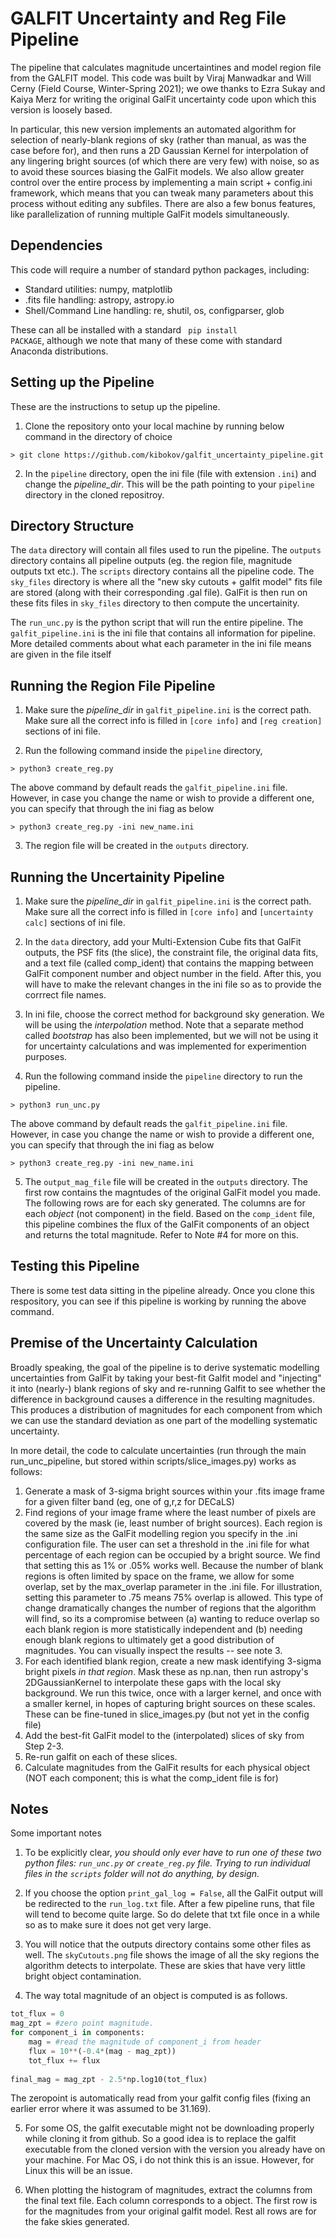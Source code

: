 # GALFIT Uncertainty and Reg File Pipeline

The pipeline that calculates magnitude uncertaintines and model region file from the GALFIT model. This code was built by Viraj Manwadkar and Will Cerny (Field Course, Winter-Spring 2021); we owe thanks to Ezra Sukay and Kaiya Merz for writing the original GalFit uncertainty code upon which this version is loosely based.

In particular, this new version implements an automated algorithm for selection of nearly-blank regions of sky (rather than manual, as was the case before for), and then runs a 2D Gaussian Kernel for interpolation of any lingering bright sources (of which there are very few) with noise, so as to avoid these sources biasing the GalFit models. We also allow greater control over the entire process by implementing a main script + config.ini framework, which means that you can tweak many parameters about this process without editing any subfiles. There are also a few bonus features, like parallelization of running multiple GalFit models simultaneously.

## Dependencies
This code will require a number of standard python packages, including:
* Standard utilities: numpy, matplotlib
* .fits file handling: astropy, astropy.io
* Shell/Command Line handling: re, shutil, os, configparser, glob

These can all be installed with a standard <code> pip install PACKAGE</code>, although we note that many of these come with standard Anaconda distributions.

## Setting up the Pipeline

These are the instructions to setup up the pipeline.

1. Clone the repository onto your local machine by running below command in the directory of choice
```
> git clone https://github.com/kibokov/galfit_uncertainty_pipeline.git
```
2. In the ```pipeline``` directory, open the ini file (file with extension ```.ini```) and change the *pipeline_dir*. This will be the path pointing to your ```pipeline``` directory in the cloned repositroy.
 
## Directory Structure 

The ```data``` directory will contain all files used to run the pipeline. The ```outputs``` directory contains all pipeline outputs (eg. the region file, magnitude outputs txt etc.). The ```scripts``` directory contains all the pipeline code. The ```sky_files``` directory is where all the "new sky cutouts + galfit model" fits file are stored (along with their corresponding .gal file). GalFit is then run on these fits files in ```sky_files``` directory to then compute the uncertainity. 

The ```run_unc.py``` is the python script that will run the entire pipeline. The ```galfit_pipeline.ini``` is the ini file that contains all information for pipeline. More detailed comments about what each parameter in the ini file means are given in the file itself

## Running the Region File Pipeline

1. Make sure the *pipeline_dir* in ```galfit_pipeline.ini```  is the correct path. Make sure all the correct info is filled in ```[core info]``` and ```[reg creation]``` sections of ini file.  

2. Run the following command inside the ```pipeline``` directory,
```
> python3 create_reg.py
```
The above command by default reads the ```galfit_pipeline.ini``` file. However, in case you change the name or wish to provide a different one, you can specify that through the ini fiag as below
```
> python3 create_reg.py -ini new_name.ini
```
3. The region file will be created in the ```outputs``` directory. 


## Running the Uncertainity Pipeline

1. Make sure the *pipeline_dir* in ```galfit_pipeline.ini```  is the correct path. Make sure all the correct info is filled in ```[core info]``` and ```[uncertainty calc]``` sections of ini file.  

2. In the ```data``` directory, add your Multi-Extension Cube fits that GalFit outputs, the PSF fits (the slice), the constraint file, the original data fits, and a text file (called comp_ident) that contains the mapping between GalFit component number and object number in the field. After this, you will have to make the relevant changes in the ini file so as to provide the corrrect file names. 

3. In ini file, choose the correct method for background sky generation. We will be using the *interpolation* method. Note that a separate method called *bootstrap* has also been implemented, but we will not be using it for uncertainty calculations and was implemented for experimention purposes.

4. Run the following command inside the ```pipeline``` directory to run the pipeline.
```
> python3 run_unc.py
```
The above command by default reads the ```galfit_pipeline.ini``` file. However, in case you change the name or wish to provide a different one, you can specify that through the ini fiag as below
```
> python3 create_reg.py -ini new_name.ini
```
5. The ```output_mag_file``` file will be created in the ```outputs``` directory. The first row contains the magntudes of the original GalFit model you made. The following rows are for each sky generated. The columns are for each *object* (not component) in the field. Based on the ```comp_ident``` file, this pipeline combines the flux of the GalFit components of an object and returns the total magnitude. Refer to Note #4 for more on this.

## Testing this Pipeline

There is some test data sitting in the pipeline already. Once you clone this respository, you can see if this pipeline is working by running the above command. 

## Premise of the Uncertainty Calculation

Broadly speaking, the goal of the pipeline is to derive systematic modelling uncertainties from GalFit by taking your best-fit Galfit model and "injecting" it into (nearly-) blank regions of sky and re-running Galfit to see whether the difference in background causes a difference in the resulting magnitudes. This produces a distribution of magnitudes for each component from which we can use the standard deviation as one part of the modelling systematic uncertainty. 

In more detail, the code to calculate uncertainties (run through the main run_unc_pipeline, but stored within scripts/slice_images.py) works as follows:

1. Generate a mask of 3-sigma bright sources within your .fits image frame for a given filter band (eg, one of g,r,z for DECaLS)
2. Find regions of your image frame where the least number of pixels are covered by the mask (ie, least number of bright sources). Each region is the same size as the GalFit modelling region you specify in the .ini configuration file. The user can set a threshold in the .ini file for what percentage of each region can be occupied by a bright source. We find that setting this as 1% or .05% works well.  Because the number of blank regions is often limited by space on the frame, we allow for some overlap, set by the max_overlap parameter in the .ini file. For illustration, setting this parameter to .75 means 75% overlap is allowed. This type of change dramatically changes the number of regions that the algorithm will find, so its a compromise between (a) wanting to reduce overlap so each blank region is more statistically independent and (b) needing enough blank regions to ultimately get a good distribution of magnitudes. You can visually inspect the results -- see note 3.
3. For each identified blank region, create a new mask identifying 3-sigma bright pixels *in that region*. Mask these as np.nan, then run astropy's 2DGaussianKernel to interpolate these gaps with the local sky background. We run this twice, once with a larger kernel, and once with a smaller kernel, in hopes of capturing bright sources on these scales. These can be fine-tuned in slice_images.py  (but not yet in the config file)
4. Add the best-fit GalFit model to the (interpolated) slices of sky from Step 2-3. 
5. Re-run galfit on each of these slices.
6. Calculate magnitudes from the GalFit results for each physical object (NOT each component; this is what the comp_ident file is for)

## Notes

Some important notes 

1. To be explicitly clear, *you should only ever have to run one of these two python files: ```run_unc.py``` or ```create_reg.py``` file. Trying to run individual files in the ```scripts``` folder will not do anything, by design.*
2. If you choose the option ```print_gal_log = False```, all the GalFit output will be redirected to the ```run_log.txt``` file. After a few pipeline runs, that file will tend to become quite large. So do delete that txt file once in a while so as to make sure it does not get very large. 

3. You will notice that the outputs directory contains some other files as well. The ```skyCutouts.png``` file shows the image of all the sky regions the algorithm detects to interpolate. These are skies that have very little bright object contamination. 

4. The way total magnitude of an object is computed is as follows. 
```python
tot_flux = 0 
mag_zpt = #zero point magnitude. 
for component_i in components:
    mag = #read the magnitude of component_i from header
    flux = 10**(-0.4*(mag - mag_zpt))
    tot_flux += flux
    
final_mag = mag_zpt - 2.5*np.log10(tot_flux)
```
The zeropoint is automatically read from your galfit config files (fixing an earlier error where it was assumed to be 31.169).


5. For some OS, the galfit executable might not be downloading properly while cloning it from github. So a good idea is to replace the galfit executable from the cloned version with the version you already have on your machine. For Mac OS, i do not think this is an issue. However, for Linux this will be an issue.

5. When plotting the histogram of magnitudes, extract the columns from the final text file. Each column corresponds to a object. The first row is for the magnitudes from your original galfit model. Rest all rows are for the fake skies generated. 


